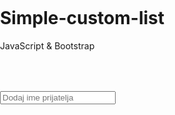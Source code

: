 # Simple-custom-list 

JavaScript & Bootstrap

<!doctype html>
<html>
<head>
<meta charset="UTF-8">
<title>Seznam navideznih prijateljev</title>
<link rel="stylesheet" href="http://maxcdn.bootstrapcdn.com/bootstrap/3.3.5/css/bootstrap.min.css">
<script>
function SeznamPrijateljev(){
	if (localStorage.getItem("prijatelji") === null) {
		var seznam = [];
		ShraniSeznam(seznam);
		IzpisiSeznam();
	}else{
		IzpisiSeznam();
	}
}
function PreberiSeznam(){
	var podatki = localStorage.getItem("prijatelji");
	return JSON.parse(podatki);
}
function IzpisiSeznam(){
	var NizPodatkov = PreberiSeznam();
	if( NizPodatkov[0] != '' && NizPodatkov.length > 0 ){
		var izpis='<ol>';
		for(var i = 0; i < NizPodatkov.length; i++){
			izpis += "<li>" + NizPodatkov[i] + " <span class='glyphicon glyphicon-trash' onClick='IzbrisiPrijatelja(" + i + ");'></span></li>";
		}
		izpis+='</ol>'
		document.getElementById("seznam").innerHTML=izpis;
		timer();
	} else {
		document.getElementById("seznam").innerHTML='<div class="alert alert-info">Seznam je prazen!</div>';
		timer();
	}
}
function IzbrisiPrijatelja(IdPrijatelja){
	var NizPodatkov = PreberiSeznam();
	var Odstranjen = NizPodatkov.splice(IdPrijatelja, 1);
	ShraniSeznam(NizPodatkov);
	IzpisiSeznam();
	document.getElementById("obvestila").innerHTML='<div class="alert alert-warning">Prijatelj je izbrisan!</div>';
}
function ShraniSeznam(NizPodatkov){
	localStorage.setItem("prijatelji", JSON.stringify(NizPodatkov));
}
function DodajPrijatelja(){
	var ImeNovegaPrijatelja = document.getElementById("NovPrijatelj").value;
	if( ImeNovegaPrijatelja != '' ){
		document.getElementById("NovPrijatelj").value = '';
		var ObstojeciPrijatelji = PreberiSeznam();
		ObstojeciPrijatelji.push(ImeNovegaPrijatelja);
		ShraniSeznam(ObstojeciPrijatelji);
		IzpisiSeznam();
		document.getElementById("obvestila").innerHTML='<div class="alert alert-success">Prijatelj je dodan na seznam!</div>';
	}else{
		document.getElementById("obvestila").innerHTML='<div class="alert alert-danger">Prazno ime, vpišite ime prijatelja!</div>';
		timer();
	}
}
function PritisniEnter(dogodek){
	var tipka=dogodek.keyCode || dogodek.which;
	if(tipka==13){ DodajPrijatelja(); }
}
function OdstraniVsePrijatelje(){
	ShraniSeznam([]);
	IzpisiSeznam();
	document.getElementById("obvestila").innerHTML='<div class="alert alert-warning">Vsi prijatelji so izbrisani!</div>';
}
function timer(){
  setTimeout(
    function() {
      document.getElementById('obvestila').innerHTML='';
    }, 5000);	
}
</script>
<style>
html, body { width: 100%; height: 100%; margin:0; padding:0; }
.container-fluid { padding-top: 50px; height: calc(100% - 25px); }
li { font-size: 25px; }
.glyphicon-trash { font-size:12px; }
#seznam { margin-top:0px; }
footer { text-align: center; } .copy-left { display: inline-block; -moz-transform: scaleX(-1); -o-transform: scaleX(-1); -webkit-transform: scaleX(-1); transform: scaleX(-1); }
</style>
</head>
<body onLoad="SeznamPrijateljev();">
<div class="container-fluid">
    <div class="row">
        <div class="col-md-4 col-md-offset-4">
            <div class="input-group">
                <input type="text" id="NovPrijatelj" class="form-control" placeholder="Dodaj ime prijatelja" onKeyPress="PritisniEnter(event);" />
                <div class="input-group-addon" onClick="DodajPrijatelja();"><span class="glyphicon glyphicon-plus"></span></div>
            </div>
            <div class="input-group-addon" onClick="OdstraniVsePrijatelje();"><span class="glyphicon glyphicon-trash"></span></div>
            <div id="obvestila"></div>
            <div id="seznam"></div>
        </div>
    </div>
</div><footer><span class="copy-left">©</span> 2015 Gorazd Krumpak</footer>
</body>
</html>
